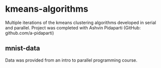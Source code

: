 # kmeans-algorithms
Multiple iterations of the kmeans clustering algorithms developed in serial and parallel.
Project was completed with Ashvin Pidaparti (GitHub: github.com/a-pidaparti)

## mnist-data
Data was provided from an intro to parallel programming course.
